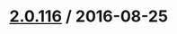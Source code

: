 [2.0.116](https://github.corp.ebay.com/ecg-global/bolt-2dot0-frontend/compare/2.0.115...v2.0.116) / 2016-08-25
===================



